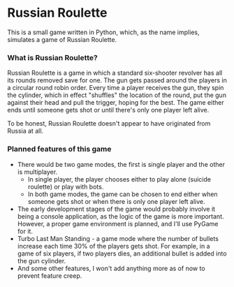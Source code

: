 # Russian Roulette #

This is a small game written in Python, which, as the name implies, simulates a game of Russian Roulette.

### What is Russian Roulette? ###

Russian Roulette is a game in which a standard six-shooter revolver has all its rounds removed save for one. The gun gets passed around the players in a circular round robin order. Every time a player receives the gun, they spin the cylinder, which in effect "shuffles" the location of the round, put the gun against their head and pull the trigger, hoping for the best. The game either ends until someone gets shot or until there's only one player left alive.

To be honest, Russian Roulette doesn't appear to have originated from Russia at all.

### Planned features of this game ###

*   There would be two game modes, the first is single player and the other is multiplayer.
    - In single player, the player chooses either to play alone (suicide roulette) or play with bots.
    - In both game modes, the game can be chosen to end either when someone gets shot or when there is only one player left alive.
*   The early development stages of the game would probably involve it being a console application, as the logic of the game is more important. However, a proper game environment is planned, and I'll use PyGame for it.
*   Turbo Last Man Standing - a game mode where the number of bullets increase each time 30% of the players gets shot. For example, in a game of six players, if two players dies, an additional bullet is added into the gun cylinder.
*   And some other features, I won't add anything more as of now to prevent feature creep.
